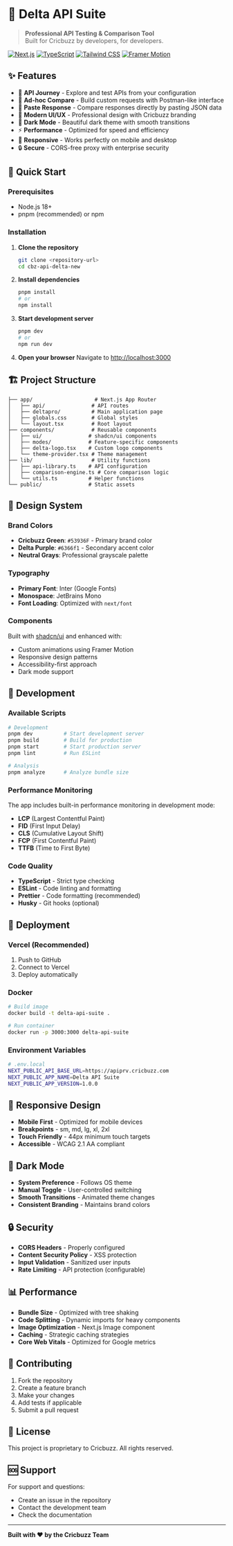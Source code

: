 # 🚀 Delta API Suite

> **Professional API Testing & Comparison Tool**  
> Built for Cricbuzz by developers, for developers.

[![Next.js](https://img.shields.io/badge/Next.js-14.0.4-black?style=flat-square&logo=next.js)](https://nextjs.org/)
[![TypeScript](https://img.shields.io/badge/TypeScript-5.3.2-blue?style=flat-square&logo=typescript)](https://www.typescriptlang.org/)
[![Tailwind CSS](https://img.shields.io/badge/Tailwind_CSS-3.3.5-38B2AC?style=flat-square&logo=tailwind-css)](https://tailwindcss.com/)
[![Framer Motion](https://img.shields.io/badge/Framer_Motion-10.16.16-0055FF?style=flat-square&logo=framer)](https://www.framer.com/motion/)

## ✨ Features

- 🎯 **API Journey** - Explore and test APIs from your configuration
- 🔧 **Ad-hoc Compare** - Build custom requests with Postman-like interface
- 📄 **Paste Response** - Compare responses directly by pasting JSON data
- 🎨 **Modern UI/UX** - Professional design with Cricbuzz branding
- 🌙 **Dark Mode** - Beautiful dark theme with smooth transitions
- ⚡ **Performance** - Optimized for speed and efficiency
- 📱 **Responsive** - Works perfectly on mobile and desktop
- 🔒 **Secure** - CORS-free proxy with enterprise security

## 🚀 Quick Start

### Prerequisites

- Node.js 18+ 
- pnpm (recommended) or npm

### Installation

1. **Clone the repository**
   ```bash
   git clone <repository-url>
   cd cbz-api-delta-new
   ```

2. **Install dependencies**
   ```bash
   pnpm install
   # or
   npm install
   ```

3. **Start development server**
   ```bash
   pnpm dev
   # or
   npm run dev
   ```

4. **Open your browser**
   Navigate to [http://localhost:3000](http://localhost:3000)

## 🏗️ Project Structure

```
├── app/                    # Next.js App Router
│   ├── api/               # API routes
│   ├── deltapro/          # Main application page
│   ├── globals.css        # Global styles
│   └── layout.tsx         # Root layout
├── components/            # Reusable components
│   ├── ui/               # shadcn/ui components
│   ├── modes/            # Feature-specific components
│   ├── delta-logo.tsx    # Custom logo components
│   └── theme-provider.tsx # Theme management
├── lib/                   # Utility functions
│   ├── api-library.ts    # API configuration
│   ├── comparison-engine.ts # Core comparison logic
│   └── utils.ts          # Helper functions
└── public/               # Static assets
```

## 🎨 Design System

### Brand Colors

- **Cricbuzz Green**: `#53936F` - Primary brand color
- **Delta Purple**: `#6366f1` - Secondary accent color
- **Neutral Grays**: Professional grayscale palette

### Typography

- **Primary Font**: Inter (Google Fonts)
- **Monospace**: JetBrains Mono
- **Font Loading**: Optimized with `next/font`

### Components

Built with [shadcn/ui](https://ui.shadcn.com/) and enhanced with:
- Custom animations using Framer Motion
- Responsive design patterns
- Accessibility-first approach
- Dark mode support

## 🔧 Development

### Available Scripts

```bash
# Development
pnpm dev          # Start development server
pnpm build        # Build for production
pnpm start        # Start production server
pnpm lint         # Run ESLint

# Analysis
pnpm analyze      # Analyze bundle size
```

### Performance Monitoring

The app includes built-in performance monitoring in development mode:
- **LCP** (Largest Contentful Paint)
- **FID** (First Input Delay) 
- **CLS** (Cumulative Layout Shift)
- **FCP** (First Contentful Paint)
- **TTFB** (Time to First Byte)

### Code Quality

- **TypeScript** - Strict type checking
- **ESLint** - Code linting and formatting
- **Prettier** - Code formatting (recommended)
- **Husky** - Git hooks (optional)

## 🚀 Deployment

### Vercel (Recommended)

1. Push to GitHub
2. Connect to Vercel
3. Deploy automatically

### Docker

```bash
# Build image
docker build -t delta-api-suite .

# Run container
docker run -p 3000:3000 delta-api-suite
```

### Environment Variables

```bash
# .env.local
NEXT_PUBLIC_API_BASE_URL=https://apiprv.cricbuzz.com
NEXT_PUBLIC_APP_NAME=Delta API Suite
NEXT_PUBLIC_APP_VERSION=1.0.0
```

## 📱 Responsive Design

- **Mobile First** - Optimized for mobile devices
- **Breakpoints** - sm, md, lg, xl, 2xl
- **Touch Friendly** - 44px minimum touch targets
- **Accessible** - WCAG 2.1 AA compliant

## 🌙 Dark Mode

- **System Preference** - Follows OS theme
- **Manual Toggle** - User-controlled switching
- **Smooth Transitions** - Animated theme changes
- **Consistent Branding** - Maintains brand colors

## 🔒 Security

- **CORS Headers** - Properly configured
- **Content Security Policy** - XSS protection
- **Input Validation** - Sanitized user inputs
- **Rate Limiting** - API protection (configurable)

## 📊 Performance

- **Bundle Size** - Optimized with tree shaking
- **Code Splitting** - Dynamic imports for heavy components
- **Image Optimization** - Next.js Image component
- **Caching** - Strategic caching strategies
- **Core Web Vitals** - Optimized for Google metrics

## 🤝 Contributing

1. Fork the repository
2. Create a feature branch
3. Make your changes
4. Add tests if applicable
5. Submit a pull request

## 📄 License

This project is proprietary to Cricbuzz. All rights reserved.

## 🆘 Support

For support and questions:
- Create an issue in the repository
- Contact the development team
- Check the documentation

---

**Built with ❤️ by the Cricbuzz Team**